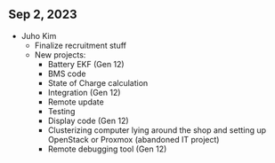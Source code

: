 Sep 2, 2023
-----------

- Juho Kim
  - Finalize recruitment stuff
  - New projects:
    - Battery EKF (Gen 12)
    - BMS code
    - State of Charge calculation
    - Integration (Gen 12)
    - Remote update
    - Testing
    - Display code (Gen 12)
    - Clusterizing computer lying around the shop and setting up OpenStack or Proxmox (abandoned IT project)
    - Remote debugging tool (Gen 12)

